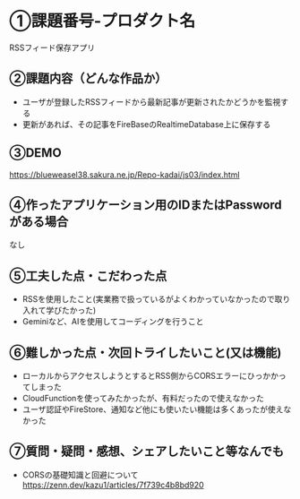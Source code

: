 # ①課題番号-プロダクト名

RSSフィード保存アプリ

## ②課題内容（どんな作品か）

- ユーザが登録したRSSフィードから最新記事が更新されたかどうかを監視する
- 更新があれば、その記事をFireBaseのRealtimeDatabase上に保存する

## ③DEMO

https://blueweasel38.sakura.ne.jp/Repo-kadai/js03/index.html

## ④作ったアプリケーション用のIDまたはPasswordがある場合

なし

## ⑤工夫した点・こだわった点

- RSSを使用したこと(実業務で扱っているがよくわかっていなかったので取り入れて学びたかった)
- Geminiなど、AIを使用してコーディングを行うこと

## ⑥難しかった点・次回トライしたいこと(又は機能)

- ローカルからアクセスしようとするとRSS側からCORSエラーにひっかかってしまった
- CloudFunctionを使ってみたかったが、有料だったので使えなかった
- ユーザ認証やFireStore、通知など他にも使いたい機能は多くあったが使えなかった

## ⑦質問・疑問・感想、シェアしたいこと等なんでも

- CORSの基礎知識と回避について
https://zenn.dev/kazu1/articles/7f739c4b8bd920
